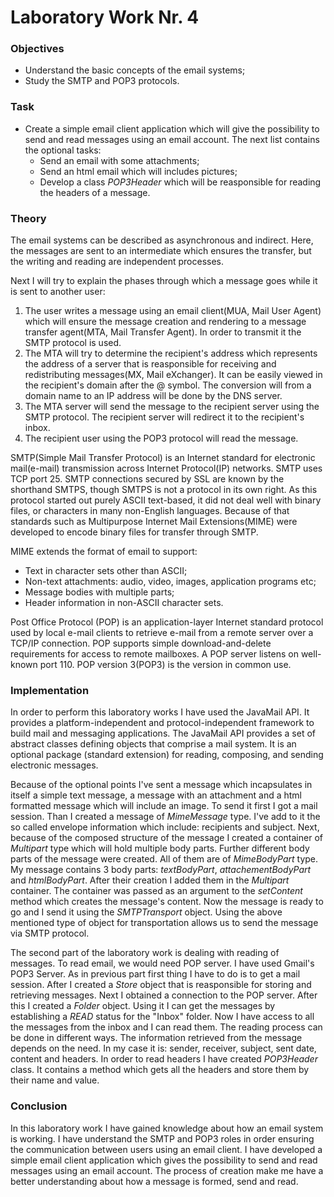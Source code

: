 # Laboratory Work Nr. 4

### Objectives 
 - Understand the basic concepts of the email systems;
 - Study the SMTP and POP3 protocols.
 
### Task
 * Create a simple email client application which will give the possibility to send and read messages using an email account. The next list
 contains the optional tasks:
   - Send an email with some attachments;
   - Send an html email which will includes pictures;
   - Develop a class _POP3Header_ which will be reasponsible for reading the headers of a message.

### Theory
The email systems can be described as asynchronous and indirect. Here, the messages are sent to an intermediate which ensures the transfer,
but the writing and reading are independent processes.

Next I will try to explain the phases through which a message goes while it is sent to another user:
 1. The user writes a message using an email client(MUA, Mail User Agent) which will ensure the message creation and rendering to a
 message transfer agent(MTA, Mail Transfer Agent). In order to transmit it the SMTP protocol is used.
 2. The MTA will try to determine the recipient's address which represents the address of a server that is reasponsible for receiving and
 redistributing messages(MX, Mail eXchanger). It can be easily viewed in the recipient's domain after the @ symbol. The conversion will
 from a domain name to an IP address will be done by the DNS server.
 3. The MTA server will send the message to the recipient server using the SMTP protocol. The recipient server will redirect it to the
 recipient's inbox.
 4. The recipient user using the POP3 protocol will read the message.
 
SMTP(Simple Mail Transfer Protocol) is an Internet standard for electronic mail(e-mail) transmission across Internet Protocol(IP) networks.
SMTP uses TCP port 25. SMTP connections secured by SSL are known by the shorthand SMTPS, though SMTPS is not a protocol in its own right.
As this protocol started out purely ASCII text-based, it did not deal well with binary files, or characters in many non-English languages.
Because of that standards such as Multipurpose Internet Mail Extensions(MIME) were developed to encode binary files for transfer through
SMTP.

MIME extends the format of email to support:
  - Text in character sets other than ASCII;
  - Non-text attachments: audio, video, images, application programs etc;
  - Message bodies with multiple parts;
  - Header information in non-ASCII character sets.
  
Post Office Protocol (POP) is an application-layer Internet standard protocol used by local e-mail clients to retrieve e-mail from a remote server over a TCP/IP connection. POP supports simple download-and-delete requirements for access to remote mailboxes. A POP server listens on well-known port 110. POP version 3(POP3) is the version in common use.

### Implementation
In order to perform this laboratory works I have used the JavaMail API. It provides a platform-independent and protocol-independent framework to build mail and messaging applications. The JavaMail API provides a set of abstract classes defining objects that comprise a mail system. It is an optional package (standard extension) for reading, composing, and sending electronic messages.

Because of the optional points I've sent a message which incapsulates in itself a simple text message, a message with an attachment and a html formatted message which will include an image. To send it first I got a mail session. Than I created a message of _MimeMessage_ type. I've add to it the so called envelope information which include: recipients and subject. Next, because of the composed structure of the message I created a container of _Multipart_ type which will hold multiple body parts. Further different body parts of the message were created. All of them are of _MimeBodyPart_ type. My message contains 3 body parts: _textBodyPart_, _attachementBodyPart_ and _htmlBodyPart_. After their creation I added them in the _Multipart_ container. The container was passed as an argument to the _setContent_ method which creates the message's content. Now the message is ready to go and I send it using the _SMTPTransport_ object. Using the above mentioned type of object for transportation allows us to send the message via SMTP protocol.

The second part of the laboratory work is dealing with reading of messages. To read email, we would need POP server. I have used Gmail's POP3 Server. As in previous part first thing I have to do is to get a mail session. After I created a _Store_ object that is reasponsible for storing and retrieving messages. Next I obtained a connection to the POP server. After this I created a _Folder_ object. Using it I can get the messages by establishing a _READ_ status for the "Inbox" folder. Now I have access to all the messages from the inbox and I can read them. The reading process can be done in different ways. The information retrieved from the message depends on the need. In my case it is: sender, receiver, subject, sent date, content and headers. In order to read headers I have created _POP3Header_ class. It contains a method which gets all the headers and store them by their name and value.

### Conclusion
In this laboratory work I have gained knowledge about how an email system is working. I have understand the SMTP and POP3 roles in order ensuring the communication between users using an email client.
I have developed a simple email client application which gives the possibility to send and read messages using an email account. The process of creation make me have a better understanding about how a message is formed, send and read.
